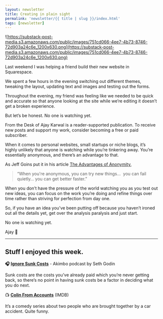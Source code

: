 ```yaml
---
layout: newsletter
title: Creating in plain sight
permalink: 'newsletter/{{ title | slug }}/index.html'
tags: [newsletter]
---
```


![https://substack-post-media.s3.amazonaws.com/public/images/751cd066-4ee7-4b73-8746-72d903a24c6e_1200x630.png](https://substack-post-media.s3.amazonaws.com/public/images/751cd066-4ee7-4b73-8746-72d903a24c6e_1200x630.png)

Last weekend I was helping a friend build their new website in Squarespace.

We spent a few hours in the evening switching out different themes, tweaking the layout, updating text and images and testing out the forms.

Throughout the evening, my friend was feeling like we needed to be quick and accurate so that anyone looking at the site while we’re editing it doesn’t get a broken experience.

But let’s be honest. No one is watching yet.

From the Desk of Ajay Karwal is a reader-supported publication. To receive new posts and support my work, consider becoming a free or paid subscriber.

When it comes to personal websites, small startups or niche blogs, it’s highly unlikely that anyone is watching while you’re tinkering away. You’re essentially anonymous, and there’s an advantage to that.

As Jeff Goins put it in his article [The Advantages of Anonymity](https://goinswriter.com/anonymity-advantage/),

> “When you're anonymous, you can try new things…  you can fail quietly… you can get better faster.”

When you don’t have the pressure of the world watching you as you test out new ideas, you can focus on the work you’re doing and refine things over time rather than striving for perfection from day one.

So, if you have an idea you’ve been putting off because you haven’t ironed out all the details yet, get over the analysis paralysis and just start.

No one is watching yet.

Ajay 👀

---

## Stuff I enjoyed this week.

**🎧 [Ignore Sunk Costs](https://podcasts.apple.com/us/podcast/ignore-sunk-costs-e/id1345042626?i=1000609597666)** - Akimbo podcast by Seth Godin

Sunk costs are the costs you’ve already paid which you’re never getting back, so there’s no point in having sunk costs be a factor in deciding what you do next.

📺 **[Colin From Accounts](https://www.imdb.com/title/tt18228732/)** (IMDB)

It’s a comedy series about two people who are brought together by a car accident. Quite funny.